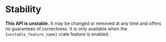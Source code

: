 
# Stability

**This API is unstable.** It may be changed or removed at any time
and offers no guarantees of correctness. It is only available when the
`{unstable_feature_name}` crate feature is enabled.